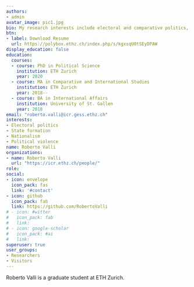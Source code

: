 ```yaml
---
authors:
- admin
avatar_image: pic1.jpg
bio: My research interests include electoral and comparative politics, as well as state formation and political violence.
btn:
- label: Download Resume
  url: https://polybox.ethz.ch/index.php/s/kgxsqU0tSEyDPAW
display_education: false
education:
  courses:
  - course: PhD in Political Science
    institution: ETH Zurich
    year: 2020
  - course: MA in Comparative and International Studies
    institution: ETH Zurich
    year: 2018--
  - course: BA in International Affairs
    institution: University of St. Gallen
    year: 2018
email: "roberto.valli@icr.gess.ethz.ch"
interests:
- Electoral politics
- State formation
- Nationalism
- Political violence
name: Roberto Valli
organizations:
- name: Roberto Valli
  url: "https://icr.ethz.ch/people/"
role: 
social:
- icon: envelope
  icon_pack: fas
  link: '#contact'
- icon: github
  icon_pack: fab
  link: https://github.com/RobertoValli
# - icon: #witter
#   icon_pack: fab
#   link: 
# - icon: google-scholar
#   icon_pack: #ai
#   link: 
superuser: true
user_groups:
- Researchers
- Visitors
---
```


Roberto Valli is a graduate student at ETH Zurich.


